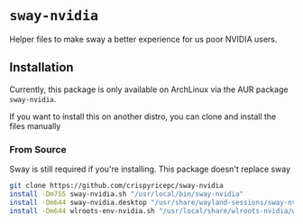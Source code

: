 # `sway-nvidia`

Helper files to make sway a better experience for us poor NVIDIA users.

## Installation

Currently, this package is only available on ArchLinux via the AUR package `sway-nvidia`.

If you want to install this on another distro, you can clone and install the files manually

### From Source

Sway is still required if you're installing. This package doesn't replace sway

```sh
git clone https://github.com/crispyricepc/sway-nvidia
install -Dm755 sway-nvidia.sh "/usr/local/bin/sway-nvidia"
install -Dm644 sway-nvidia.desktop "/usr/share/wayland-sessions/sway-nvidia.desktop"
install -Dm644 wlroots-env-nvidia.sh "/usr/local/share/wlroots-nvidia/wlroots-env-nvidia.sh"
```